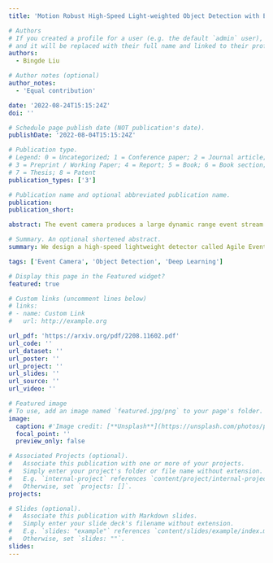 ```yaml
---
title: 'Motion Robust High-Speed Light-weighted Object Detection with Event Camera'

# Authors
# If you created a profile for a user (e.g. the default `admin` user), write the username (folder name) here
# and it will be replaced with their full name and linked to their profile.
authors:
  - Bingde Liu

# Author notes (optional)
author_notes:
  - 'Equal contribution'

date: '2022-08-24T15:15:24Z'
doi: ''

# Schedule page publish date (NOT publication's date).
publishDate: '2022-08-04T15:15:24Z'

# Publication type.
# Legend: 0 = Uncategorized; 1 = Conference paper; 2 = Journal article;
# 3 = Preprint / Working Paper; 4 = Report; 5 = Book; 6 = Book section;
# 7 = Thesis; 8 = Patent
publication_types: ['3']

# Publication name and optional abbreviated publication name.
publication: 
publication_short: 

abstract: The event camera produces a large dynamic range event stream with a very high temporal resolution discarding redundant visual information, thus bringing new possibilities for object detection tasks. However, the existing methods of applying the event camera to object detection tasks using deep learning methods still have many problems. First, existing methods cannot take into account objects with different velocities relative to the motion of the event camera due to the global synchronized time window and temporal resolution. Second, most of the existing methods rely on large parameter neural networks, which implies a large computational burden and low inference speed, thus contrary to the high temporal resolution of the event stream. In our work, we design a high-speed lightweight detector called Agile Event Detector (AED) with a simple but effective data augmentation method. Also, we propose an event stream representation tensor called Temporal Active Focus (TAF), which takes full advantage of the asynchronous generation of event stream data and is robust to the motion of moving objects. It can also be constructed without much time-consuming. We further propose a module called the Bifurcated Folding Module (BFM) to extract the rich temporal information in the TAF tensor at the input layer of the AED detector. We conduct our experiments on two typical real-scene event camera object detection datasets the complete Prophesee GEN1 Automotive Detection Dataset and the Prophesee 1 MEGAPIXEL Automotive Detection Dataset with partial annotation. Experiments show that our method is competitive in terms of accuracy, speed, and the number of parameters simultaneously. Also by classifying the objects into multiple motion levels based on the optical flow density metric, we illustrated the robustness of our method for objects with different velocities relative to the camera.

# Summary. An optional shortened abstract.
summary: We design a high-speed lightweight detector called Agile Event Detector (AED), an event stream representation tensor called Temporal Active Focus (TAF) and a module called the Bifurcated Folding Module (BFM), to accurately detect objects with the event camera at high speed with the robustness of different motion speeds. 

tags: ['Event Camera', 'Object Detection', 'Deep Learning']

# Display this page in the Featured widget?
featured: true

# Custom links (uncomment lines below)
# links:
# - name: Custom Link
#   url: http://example.org

url_pdf: 'https://arxiv.org/pdf/2208.11602.pdf'
url_code: ''
url_dataset: ''
url_poster: ''
url_project: ''
url_slides: ''
url_source: ''
url_video: ''

# Featured image
# To use, add an image named `featured.jpg/png` to your page's folder.
image:
  caption: #'Image credit: [**Unsplash**](https://unsplash.com/photos/pLCdAaMFLTE)'
  focal_point: ''
  preview_only: false

# Associated Projects (optional).
#   Associate this publication with one or more of your projects.
#   Simply enter your project's folder or file name without extension.
#   E.g. `internal-project` references `content/project/internal-project/index.md`.
#   Otherwise, set `projects: []`.
projects:

# Slides (optional).
#   Associate this publication with Markdown slides.
#   Simply enter your slide deck's filename without extension.
#   E.g. `slides: "example"` references `content/slides/example/index.md`.
#   Otherwise, set `slides: ""`.
slides: 
---
```


<!-- {{% callout note %}}
Click the _Cite_ button above to demo the feature to enable visitors to import publication metadata into their reference management software.
{{% /callout %}}

{{% callout note %}}
Create your slides in Markdown - click the _Slides_ button to check out the example.
{{% /callout %}}

Supplementary notes can be added here, including [code, math, and images](https://wowchemy.com/docs/writing-markdown-latex/). -->
